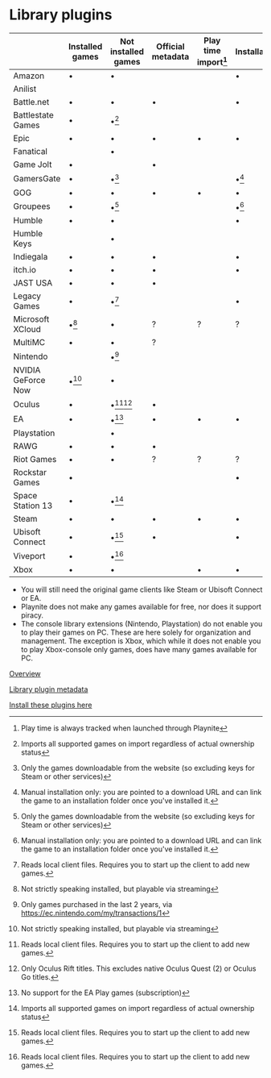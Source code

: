 # Library plugins

|                    | Installed games | Not installed games | Official metadata | Play time import[^h] | Installation |
| ------------------ | --------------- | ------------------- | ----------------- | -------------------- | ------------ |
| Amazon             | •               | •                   |                   |                      | •            |
| Anilist            |                 |                     |                   |                      |              |
| Battle.net         | •               | •                   | •                 |                      | •            |
| Battlestate Games  | •               | •[^g]               |                   |                      |              |
| Epic               | •               | •                   | •                 | •                    | •            |
| Fanatical          |                 | •                   |                   |                      |              |
| Game Jolt          | •               |                     | •                 |                      |              |
| GamersGate         | •               | •[^d]               |                   |                      | •[^c]        |
| GOG                | •               | •                   | •                 | •                    | •            |
| Groupees           | •               | •[^d]               |                   |                      | •[^c]        |
| Humble             | •               | •                   |                   |                      | •            |
| Humble Keys        |                 | •                   |                   |                      |              |
| Indiegala          | •               | •                   | •                 |                      | •            |
| itch.io            | •               | •                   | •                 |                      | •            |
| JAST USA           | •               | •                   | •                 |                      |              |
| Legacy Games       | •               | •[^a]               |                   |                      | •            |
| Microsoft XCloud   | •[^i]           | •                   | ?                 | ?                    | ?            |
| MultiMC            | •               | •                   | ?                 |                      |              |
| Nintendo           |                 | •[^f]               |                   |                      |              |
| NVIDIA GeForce Now | •[^i]           | •                   |                   |                      |              |
| Oculus             | •               | •[^a][^b]           | •                 |                      |              |
| EA                 | •               | •[^e]               | •                 | •                    | •            |
| Playstation        |                 | •                   |                   |                      |              |
| RAWG               | •               | •                   | •                 |                      |              |
| Riot Games         | •               | •                   | ?                 | ?                    | ?            |
| Rockstar Games     | •               |                     |                   |                      | •            |
| Space Station 13   | •               | •[^g]               |                   |                      |              |
| Steam              | •               | •                   | •                 | •                    | •            |
| Ubisoft Connect    | •               | •[^a]               | •                 |                      | •            |
| Viveport           | •               | •[^a]               |                   |                      |              |
| Xbox               | •               | •                   |                   | •                    | •            |

* You will still need the original game clients like Steam or Ubisoft Connect or EA.
* Playnite does not make any games available for free, nor does it support piracy.
* The console library extensions (Nintendo, Playstation) do not enable you to play their games on PC. These are here solely for organization and management. The exception is Xbox, which while it does not enable you to play Xbox-console only games, does have many games available for PC.


[Overview](./README.md)

[Library plugin metadata](./librarymetadata.md)

[Install these plugins here](https://playnite.link/addons.html)

[^a]: Reads local client files. Requires you to start up the client to add new games.
[^b]: Only Oculus Rift titles. This excludes native Oculus Quest (2) or Oculus Go titles.
[^c]: Manual installation only: you are pointed to a download URL and can link the game to an installation folder once you've installed it.
[^d]: Only the games downloadable from the website (so excluding keys for Steam or other services)
[^e]: No support for the EA Play games (subscription)
[^f]: Only games purchased in the last 2 years, via https://ec.nintendo.com/my/transactions/1
[^g]: Imports all supported games on import regardless of actual ownership status
[^h]: Play time is always tracked when launched through Playnite
[^i]: Not strictly speaking installed, but playable via streaming